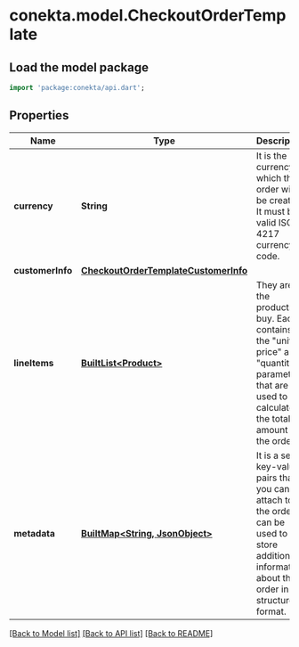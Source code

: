 # conekta.model.CheckoutOrderTemplate

## Load the model package
```dart
import 'package:conekta/api.dart';
```

## Properties
Name | Type | Description | Notes
------------ | ------------- | ------------- | -------------
**currency** | **String** | It is the currency in which the order will be created. It must be a valid ISO 4217 currency code. | 
**customerInfo** | [**CheckoutOrderTemplateCustomerInfo**](CheckoutOrderTemplateCustomerInfo.md) |  | [optional] 
**lineItems** | [**BuiltList&lt;Product&gt;**](Product.md) | They are the products to buy. Each contains the \"unit price\" and \"quantity\" parameters that are used to calculate the total amount of the order. | 
**metadata** | [**BuiltMap&lt;String, JsonObject&gt;**](JsonObject.md) | It is a set of key-value pairs that you can attach to the order. It can be used to store additional information about the order in a structured format. | [optional] 

[[Back to Model list]](../README.md#documentation-for-models) [[Back to API list]](../README.md#documentation-for-api-endpoints) [[Back to README]](../README.md)


